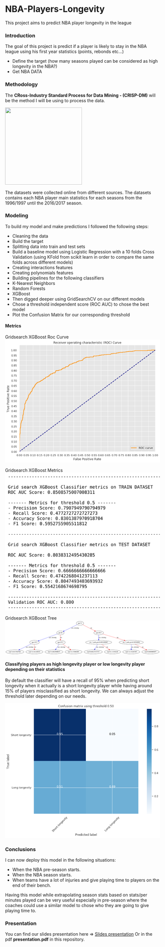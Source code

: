 # NBA-Players-Longevity
This project aims to predict NBA player longevity in the league

### Introduction
The goal of this project is predict if a player is likely to stay in the NBA league using his first year statistics (points, rebonds etc...)
- Define the target (how many seasons played can be considered as high longevity in the NBA?)
- Get NBA DATA

### Methodology
The **CRoss-Industry Standard Process for Data Mining - (CRISP-DM)** will be the method I will be using to process the data.

<img src='https://www.researchgate.net/profile/Klemen_Kenda/publication/320100474/figure/fig1/AS:614088057040898@1523421410342/Cross-Industry-Standard-Process-for-Data-Mining-CRISP-DM-12.png' width="250" height="250">

The datasets were collected online from different sources.
The datasets contains each NBA player main statistics for each seasons from the 1996/1997 until the 2016/2017 season.

### Modeling
To build my model and make predictions I followed the following steps:
- Cleaning the data
- Build the target
- Splitting data into train and test sets
- Build a baseline model using Logistic Regression with a 10 folds Cross Validation (using KFold from scikit learn in order to compare the same folds across different models)
- Creating interactions features
- Creating polynomials features
- Building pipelines for the following classifiers
 - K-Nearest Neighbors
 - Random Forests
 - XGBoost
- Then digged deeper using GridSearchCV on our different models
- Chose a threshold independent score (ROC AUC) to chose the best model
- Plot the Confusion Matrix for our corresponding threshold

#### Metrics

Gridsearch XGBoost Roc Curve
![](pictures/roc.png)

Gridsearch XGBoost Metrics
![](pictures/xgboost_metrics.png)

Gridsearch XGBoost Tree
![](pictures/xgboost_tree.png)


#### Classifying players as high longevity player or low longevity player depending on their statistics
By default the classifier will have a recall of 95% when predicting short longevity when it actually is a short longevity player while having around 15% of players misclassified as short longevity.
We can always adjust the threshold later depending on our needs.

![](pictures/confusion_matrix.png)


### Conclusions
I can now deploy this model in the following situations:

- When the NBA pre-season starts.
- When the NBA season starts.
- When teams have a lot of injuries and give playing time to players on the end of their bench.

Having this model while extrapolating season stats based on stats/per minutes played can be very useful especially in pre-season where the coaches could use a similar model to chose who they are going to give playing time to.

### Presentation
You can find our slides presentation here => [Slides presentation](https://docs.google.com/presentation/d/1saoXrYQagPYGeDnEOGjZIYsin2HkKCKbeHtU81OheiY/edit#slide=id.g742e3e7cd_1_16)
Or in the pdf **presentation.pdf** in this repository.
